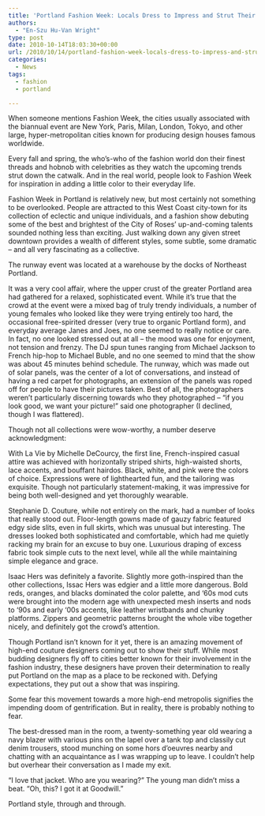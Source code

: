 ```yaml
---
title: 'Portland Fashion Week: Locals Dress to Impress and Strut Their Stuff'
authors: 
  - "En-Szu Hu-Van Wright"
type: post
date: 2010-10-14T18:03:30+00:00
url: /2010/10/14/portland-fashion-week-locals-dress-to-impress-and-strut-their-stuff/
categories:
  - News
tags:
  - fashion
  - portland

---
```

When someone mentions Fashion Week, the cities usually associated with the biannual event are New York, Paris, Milan, London, Tokyo, and other large, hyper-metropolitan cities known for producing design houses famous worldwide.

Every fall and spring, the who’s-who of the fashion world don their finest threads and hobnob with celebrities as they watch the upcoming trends strut down the catwalk. And in the real world, people look to Fashion Week for inspiration in adding a little color to their everyday life.

Fashion Week in Portland is relatively new, but most certainly not something to be overlooked. People are attracted to this West Coast city-town for its collection of eclectic and unique individuals, and a fashion show debuting some of the best and brightest of the City of Roses’ up-and-coming talents sounded nothing less than exciting. Just walking down any given street downtown provides a wealth of different styles, some subtle, some dramatic &#8211; and all very fascinating as a collective.

The runway event was located at a warehouse by the docks of Northeast Portland.

It was a very cool affair, where the upper crust of the greater Portland area had gathered for a relaxed, sophisticated event. While it’s true that the crowd at the event were a mixed bag of truly trendy individuals, a number of young females who looked like they were trying entirely too hard, the occasional free-spirited dresser (very true to organic Portland form), and everyday average Janes and Joes, no one seemed to really notice or care. In fact, no one looked stressed out at all &#8211; the mood was one for enjoyment, not tension and frenzy. The DJ spun tunes ranging from Michael Jackson to French hip-hop to Michael Buble, and no one seemed to mind that the show was about 45 minutes behind schedule. The runway, which was made out of solar panels, was the center of a lot of conversations, and instead of having a red carpet for photographs, an extension of the panels was roped off for people to have their pictures taken. Best of all, the photographers weren’t particularly discerning towards who they photographed &#8211; “if you look good, we want your picture!” said one photographer (I declined, though I was flattered).

Though not all collections were wow-worthy, a number deserve acknowledgment:
  
With La Vie by Michelle DeCourcy, the first line, French-inspired casual attire was achieved with horizontally striped shirts, high-waisted shorts, lace accents, and bouffant hairdos. Black, white, and pink were the colors of choice. Expressions were of lighthearted fun, and the tailoring was exquisite. Though not particularly statement-making, it was impressive for being both well-designed and yet thoroughly wearable.

Stephanie D. Couture, while not entirely on the mark, had a number of looks that really stood out. Floor-length gowns made of gauzy fabric featured edgy side slits, even in full skirts, which was unusual but interesting. The dresses looked both sophisticated and comfortable, which had me quietly racking my brain for an excuse to buy one. Luxurious draping of excess fabric took simple cuts to the next level, while all the while maintaining simple elegance and grace.

Isaac Hers was definitely a favorite. Slightly more goth-inspired than the other collections, Issac Hers was edgier and a little more dangerous. Bold reds, oranges, and blacks dominated the color palette, and ‘60s mod cuts were brought into the modern age with unexpected mesh inserts and nods to ‘90s and early ‘00s accents, like leather wristbands and chunky platforms. Zippers and geometric patterns brought the whole vibe together nicely, and definitely got the crowd’s attention.

Though Portland isn’t known for it yet, there is an amazing movement of high-end couture designers coming out to show their stuff. While most budding designers fly off to cities better known for their involvement in the fashion industry, these designers have proven their determination to really put Portland on the map as a place to be reckoned with. Defying expectations, they put out a show that was inspiring.

Some fear this movement towards a more high-end metropolis signifies the impending doom of gentrification. But in reality, there is probably nothing to fear.

The best-dressed man in the room, a twenty-something year old wearing a navy blazer with various pins on the lapel over a tank top and classily cut denim trousers, stood munching on some hors d’oeuvres nearby and chatting with an acquaintance as I was wrapping up to leave. I couldn’t help but overhear their conversation as I made my exit.

“I love that jacket. Who are you wearing?” The young man didn’t miss a beat. “Oh, this? I got it at Goodwill.”

Portland style, through and through.